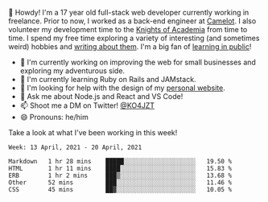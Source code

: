 👋 Howdy! I'm a 17 year old full-stack web developer currently working in freelance. Prior to now, I worked as a back-end engineer at [Camelot](https://camelot.fm). I also volunteer my development time to the [Knights of Academia](https://knightsofacademia.org) from time to time. I spend my free time exploring a variety of interesting (and sometimes weird) hobbies and [writing about them](https://ko4jzt.tech). I'm a big fan of [learning in public](https://github.com/ko4jzt/digital-garden)!

* 🔭 I'm currently working on improving the web for small businesses and exploring my adventurous side.
* 🌱 I'm currently learning Ruby on Rails and JAMstack.
* 🤔 I'm looking for help with the design of my [personal website](https://ko4jzt.tech).
* 💬 Ask me about Node.js and React and VS Code!
* 📫 Shoot me a DM on Twitter! [@KO4JZT](https://twitter.com/ko4jzt)
* 😄 Pronouns: he/him

Take a look at what I've been working in this week!

<!--START_SECTION:waka-->
```text
Week: 13 April, 2021 - 20 April, 2021

Markdown   1 hr 28 mins    █████░░░░░░░░░░░░░░░░░░░░   19.50 % 
HTML       1 hr 11 mins    ████░░░░░░░░░░░░░░░░░░░░░   15.83 % 
ERB        1 hr 2 mins     ███▒░░░░░░░░░░░░░░░░░░░░░   13.68 % 
Other      52 mins         ███░░░░░░░░░░░░░░░░░░░░░░   11.46 % 
CSS        45 mins         ██▓░░░░░░░░░░░░░░░░░░░░░░   10.05 % 
```
<!--END_SECTION:waka-->
